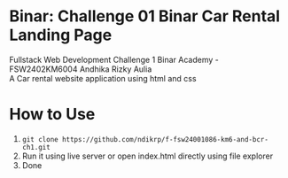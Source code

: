 # Binar: Challenge 01 Binar Car Rental Landing Page
Fullstack Web Development Challenge 1 Binar Academy - FSW2402KM6004 Andhika Rizky Aulia  
A Car rental website application using html and css

# How to Use

1. ```git clone https://github.com/ndikrp/f-fsw24001086-km6-and-bcr-ch1.git```
2. Run it using live server or open index.html directly using file explorer
3. Done
   
